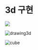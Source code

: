 # 3d 구현
<div align="left">
  <img src="https://img.shields.io/badge/Python-3776AB?style=flat&logo=Python&logoColor=white" />
</div>

![drawing3d](https://github.com/ldh-Hoon/3D_test/assets/139981434/e7d5597f-5471-44f2-b538-5cba6f3d65e5)

![cube](https://github.com/ldh-Hoon/3D_test/assets/139981434/8d1063ca-e227-4b78-9ee0-75237194d0ee)

